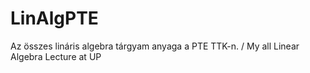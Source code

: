 # LinAlgPTE
Az összes lináris algebra tárgyam anyaga a PTE TTK-n. / My all Linear Algebra Lecture at UP
